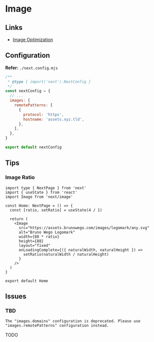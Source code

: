 # Image

## Links

- [Image Optimization](https://nextjs.org/docs/basic-features/image-optimization)

## Configuration

**Refer:** `./next.config.mjs`

```mjs
/**
 * @type { import('next').NextConfig }
 */
const nextConfig = {
  // ...
  images: {
    remotePatterns: [
      {
        protocol: 'https',
        hostname: 'assets.xyz.tld',
      },
    ],
  },
}

export default nextConfig
```

## Tips

### Image Ratio

```tsx
import type { NextPage } from 'next'
import { useState } from 'react'
import Image from 'next/image'

const Home: NextPage = () => {
  const [ratio, setRatio] = useState(4 / 1)

  return (
    <Image
      src="https://assets.brunowego.com/images/logomark/any.svg"
      alt="Bruno Wego Logomark"
      width={88 * ratio}
      height={88}
      layout="fixed"
      onLoadingComplete={({ naturalWidth, naturalHeight }) =>
        setRatio(naturalWidth / naturalHeight)
      }
    />
  )
}

export default Home
```

## Issues

### TBD

```log
The "images.domains" configuration is deprecated. Please use "images.remotePatterns" configuration instead.
```

TODO
